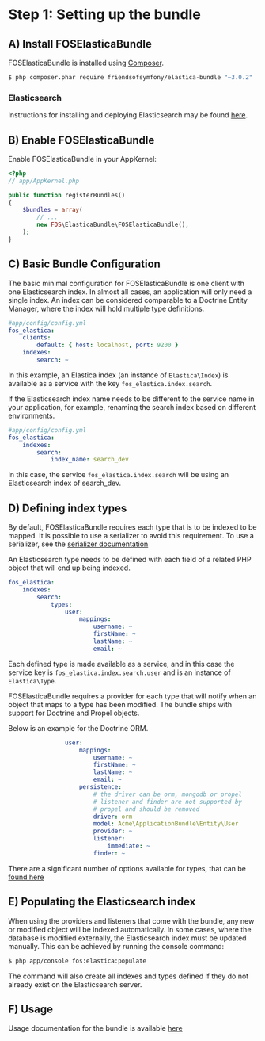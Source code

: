 Step 1: Setting up the bundle
=============================

A) Install FOSElasticaBundle
----------------------------

FOSElasticaBundle is installed using [Composer](https://getcomposer.org).

```bash
$ php composer.phar require friendsofsymfony/elastica-bundle "~3.0.2"
```

### Elasticsearch

Instructions for installing and deploying Elasticsearch may be found
[here](http://www.elasticsearch.org/guide/reference/setup/installation/).


B) Enable FOSElasticaBundle
---------------------------

Enable FOSElasticaBundle in your AppKernel:

```php
<?php
// app/AppKernel.php

public function registerBundles()
{
    $bundles = array(
        // ...
        new FOS\ElasticaBundle\FOSElasticaBundle(),
    );
}
```

C) Basic Bundle Configuration
-----------------------------

The basic minimal configuration for FOSElasticaBundle is one client with one Elasticsearch
index. In almost all cases, an application will only need a single index. An index can
be considered comparable to a Doctrine Entity Manager, where the index will hold multiple
type definitions.

```yaml
#app/config/config.yml
fos_elastica:
    clients:
        default: { host: localhost, port: 9200 }
    indexes:
        search: ~
```

In this example, an Elastica index (an instance of `Elastica\Index`) is available as a
service with the key `fos_elastica.index.search`.

If the Elasticsearch index name needs to be different to the service name in your
application, for example, renaming the search index based on different environments.

```yaml
#app/config/config.yml
fos_elastica:
    indexes:
        search:
            index_name: search_dev
```

In this case, the service `fos_elastica.index.search` will be using an Elasticsearch
index of search_dev.

D) Defining index types
-----------------------

By default, FOSElasticaBundle requires each type that is to be indexed to be mapped.
It is possible to use a serializer to avoid this requirement. To use a serializer, see
the [serializer documentation](serializer.md)

An Elasticsearch type needs to be defined with each field of a related PHP object that
will end up being indexed.

```yaml
fos_elastica:
    indexes:
        search:
            types:
                user:
                    mappings:
                        username: ~
                        firstName: ~
                        lastName: ~
                        email: ~
```

Each defined type is made available as a service, and in this case the service key is
`fos_elastica.index.search.user` and is an instance of `Elastica\Type`.

FOSElasticaBundle requires a provider for each type that will notify when an object
that maps to a type has been modified. The bundle ships with support for Doctrine and
Propel objects.

Below is an example for the Doctrine ORM.

```yaml
                user:
                    mappings:
                        username: ~
                        firstName: ~
                        lastName: ~
                        email: ~
                    persistence:
                        # the driver can be orm, mongodb or propel
                        # listener and finder are not supported by
                        # propel and should be removed
                        driver: orm
                        model: Acme\ApplicationBundle\Entity\User
                        provider: ~
                        listener:
                            immediate: ~
                        finder: ~
```

There are a significant number of options available for types, that can be
[found here](types.md)

E) Populating the Elasticsearch index
-------------------------------------

When using the providers and listeners that come with the bundle, any new or modified
object will be indexed automatically. In some cases, where the database is modified
externally, the Elasticsearch index must be updated manually. This can be achieved by
running the console command:

```bash
$ php app/console fos:elastica:populate
```

The command will also create all indexes and types defined if they do not already exist
on the Elasticsearch server.

F) Usage
--------

Usage documentation for the bundle is available [here](usage.md)
